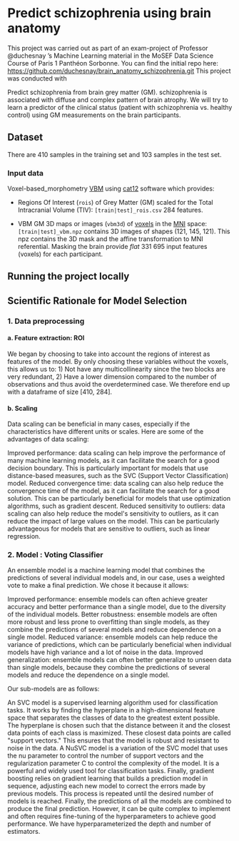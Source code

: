 # Predict schizophrenia using brain anatomy


This project was carried out as part of an exam-project of Professor @duchesnay ’s Machine Learning material in the MoSEF Data Science Course of Paris 1 Panthéon Sorbonne.
You can find the initial repo here: https://github.com/duchesnay/brain_anatomy_schizophrenia.git
This project was conducted with 

Predict schizophrenia from brain grey matter (GM). schizophrenia is associated with diffuse and complex pattern of brain atrophy. We will try to learn a predictor of the clinical status (patient with schizophrenia vs. healthy control) using GM measurements on the brain participants.

## Dataset

There are 410 samples in the training set and 103 samples in the test set.

### Input data

Voxel-based_morphometry [VBM](https://en.wikipedia.org/wiki/Voxel-based_morphometry)
using [cat12](http://www.neuro.uni-jena.de/cat/) software which provides:

- Regions Of Interest (`rois`) of Grey Matter (GM) scaled for the Total
  Intracranial Volume (TIV): `[train|test]_rois.csv` 284 features.

- VBM GM 3D maps or images (`vbm3d`) of [voxels](https://en.wikipedia.org/wiki/Voxel) in the
  [MNI](https://en.wikipedia.org/wiki/Talairach_coordinates) space:
  `[train|test]_vbm.npz` contains 3D images of shapes (121, 145, 121).
  This npz contains the 3D mask and the affine transformation to MNI
  referential. Masking the brain provide *flat* 331 695 input features (voxels)
  for each participant.
  
## Running the project locally



## Scientific Rationale for Model Selection

### 1. Data preprocessing
#### a. Feature extraction: ROI

We began by choosing to take into account the regions of interest as features of the model. By only choosing these variables without the voxels, this allows us to: 1) Not have any multicollinearity since the two blocks are very redundant, 2) Have a lower dimension compared to the number of observations and thus avoid the overdetermined case. We therefore end up with a dataframe of size [410, 284].

#### b. Scaling

Data scaling can be beneficial in many cases, especially if the characteristics have different units or scales. Here are some of the advantages of data scaling:

Improved performance: data scaling can help improve the performance of many machine learning models, as it can facilitate the search for a good decision boundary. This is particularly important for models that use distance-based measures, such as the SVC (Support Vector Classification) model.
Reduced convergence time: data scaling can also help reduce the convergence time of the model, as it can facilitate the search for a good solution. This can be particularly beneficial for models that use optimization algorithms, such as gradient descent.
Reduced sensitivity to outliers: data scaling can also help reduce the model's sensitivity to outliers, as it can reduce the impact of large values on the model. This can be particularly advantageous for models that are sensitive to outliers, such as linear regression.

### 2. Model : Voting Classifier

An ensemble model is a machine learning model that combines the predictions of several individual models and, in our case, uses a weighted vote to make a final prediction. We chose it because it allows:

Improved performance: ensemble models can often achieve greater accuracy and better performance than a single model, due to the diversity of the individual models.
Better robustness: ensemble models are often more robust and less prone to overfitting than single models, as they combine the predictions of several models and reduce dependence on a single model.
Reduced variance: ensemble models can help reduce the variance of predictions, which can be particularly beneficial when individual models have high variance and a lot of noise in the data.
Improved generalization: ensemble models can often better generalize to unseen data than single models, because they combine the predictions of several models and reduce the dependence on a single model.

Our sub-models are as follows:

An SVC model is a supervised learning algorithm used for classification tasks. It works by finding the hyperplane in a high-dimensional feature space that separates the classes of data to the greatest extent possible. The hyperplane is chosen such that the distance between it and the closest data points of each class is maximized. These closest data points are called "support vectors." This ensures that the model is robust and resistant to noise in the data.
A NuSVC model is a variation of the SVC model that uses the nu parameter to control the number of support vectors and the regularization parameter C to control the complexity of the model. It is a powerful and widely used tool for classification tasks.
Finally, gradient boosting relies on gradient learning that builds a prediction model in sequence, adjusting each new model to correct the errors made by previous models. This process is repeated until the desired number of models is reached. Finally, the predictions of all the models are combined to produce the final prediction. However, it can be quite complex to implement and often requires fine-tuning of the hyperparameters to achieve good performance. We have hyperparameterized the depth and number of estimators.

